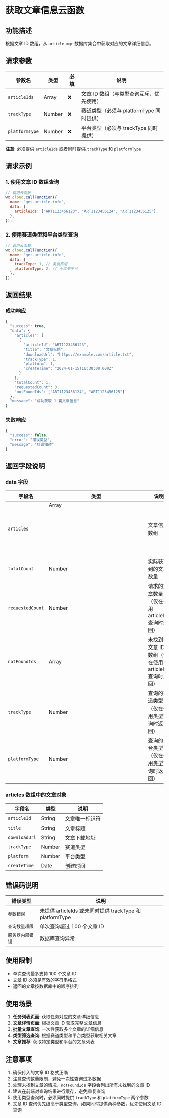 # 获取文章信息云函数

## 功能描述

根据文章 ID 数组，从 `article-mgr` 数据库集合中获取对应的文章详细信息。

## 请求参数

| 参数名         | 类型          | 必填 | 说明                                     |
| -------------- | ------------- | ---- | ---------------------------------------- |
| `articleIds`   | Array<String> | ❌   | 文章 ID 数组（与类型查询互斥，优先使用） |
| `trackType`    | Number        | ❌   | 赛道类型（必须与 platformType 同时提供） |
| `platformType` | Number        | ❌   | 平台类型（必须与 trackType 同时提供）    |

**注意**: 必须提供 `articleIds` 或者同时提供 `trackType` 和 `platformType`

## 请求示例

### 1. 使用文章 ID 数组查询

```javascript
// 调用云函数
wx.cloud.callFunction({
  name: "get-article-info",
  data: {
    articleIds: ["ART1123456123", "ART1123456124", "ART1123456125"],
  },
});
```

### 2. 使用赛道类型和平台类型查询

```javascript
// 调用云函数
wx.cloud.callFunction({
  name: "get-article-info",
  data: {
    trackType: 1, // 美食赛道
    platformType: 2, // 小红书平台
  },
});
```

## 返回结果

### 成功响应

```javascript
{
  "success": true,
  "data": {
    "articles": [
      {
        "articleId": "ART1123456123",
        "title": "文章标题",
        "downloadUrl": "https://example.com/article.txt",
        "trackType": 1,
        "platform": 1,
        "createTime": "2024-01-15T10:30:00.000Z"
      }
    ],
    "totalCount": 1,
    "requestedCount": 3,
    "notFoundIds": ["ART1123456124", "ART1123456125"]
  },
  "message": "成功获取 1 篇文章信息"
}
```

### 失败响应

```javascript
{
  "success": false,
  "error": "错误类型",
  "message": "错误描述"
}
```

## 返回字段说明

### data 字段

| 字段名           | 类型          | 说明                                                   |
| ---------------- | ------------- | ------------------------------------------------------ |
| `articles`       | Array<Object> | 文章信息数组                                           |
| `totalCount`     | Number        | 实际获取到的文章数量                                   |
| `requestedCount` | Number        | 请求的文章数量（仅在使用 articleIds 查询时返回）       |
| `notFoundIds`    | Array<String> | 未找到的文章 ID 数组（仅在使用 articleIds 查询时返回） |
| `trackType`      | Number        | 查询的赛道类型（仅在使用类型查询时返回）               |
| `platformType`   | Number        | 查询的平台类型（仅在使用类型查询时返回）               |

### articles 数组中的文章对象

| 字段名        | 类型   | 说明           |
| ------------- | ------ | -------------- |
| `articleId`   | String | 文章唯一标识符 |
| `title`       | String | 文章标题       |
| `downloadUrl` | String | 文章下载地址   |
| `trackType`   | Number | 赛道类型       |
| `platform`    | Number | 平台类型       |
| `createTime`  | Date   | 创建时间       |

## 错误码说明

| 错误类型         | 说明                                                     |
| ---------------- | -------------------------------------------------------- |
| `参数错误`       | 未提供 articleIds 或未同时提供 trackType 和 platformType |
| `查询数量超限`   | 单次查询超过 100 个文章 ID                               |
| `服务器内部错误` | 数据库查询异常                                           |

## 使用限制

- 单次查询最多支持 100 个文章 ID
- 文章 ID 必须是有效的字符串格式
- 返回的文章按数据库中的顺序排列

## 使用场景

1. **任务列表页面**: 获取任务对应的文章详细信息
2. **文章详情页面**: 根据文章 ID 获取完整文章信息
3. **批量文章查询**: 一次性获取多个文章的详细信息
4. **类型筛选查询**: 根据赛道类型和平台类型获取相关文章
5. **文章推荐**: 获取特定类型和平台的文章列表

## 注意事项

1. 确保传入的文章 ID 格式正确
2. 注意查询数量限制，避免一次性查询过多数据
3. 处理未找到文章的情况，`notFoundIds` 字段会列出所有未找到的文章 ID
4. 建议在前端对查询结果进行缓存，避免重复查询
5. 使用类型查询时，必须同时提供 `trackType` 和 `platformType` 两个参数
6. 文章 ID 查询优先级高于类型查询，如果同时提供两种参数，优先使用文章 ID 查询
